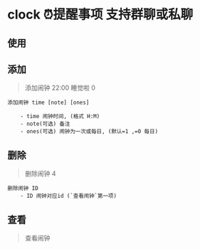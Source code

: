 # clock ⏰提醒事项 支持群聊或私聊

## __使用__
## 添加
> 添加闹钟 22:00 睡觉啦 0
```
添加闹钟 time [note] [ones] 

    - time 闹钟时间, (格式 H:M)
    - note(可选) 备注
    - ones(可选) 闹钟为一次或每日, (默认=1 ,=0 每日)
```

## 删除
> 删除闹钟 4
```
删除闹钟 ID
    - ID 闹钟对应id (`查看闹钟`第一项)
```


## 查看
> 查看闹钟